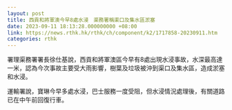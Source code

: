 ```yaml
---
layout: post
title: 西貢和將軍澳今早8處水浸　渠務署稱渠口及集水區淤塞
date: 2023-09-11 18:13:28.000000000 +08:00
link: https://news.rthk.hk/rthk/ch/component/k2/1717858-20230911.htm
categories: rthk
---
```


署理渠務署署長徐仕基說，西貢和將軍澳區今早有8處出現水浸事故，水深最高達一米，認為今次事故主要受大雨影響，樹葉及垃圾被沖到渠口及集水區，造成淤塞和水浸。

運輸署說，寶琳今早多處水浸，巴士服務一度受阻，但水浸情況處理後，有關道路已在中午前回復行車。
